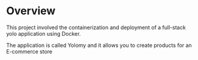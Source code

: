 # Overview
This project involved the containerization and deployment of a full-stack yolo application using Docker.

The application is called Yolomy and it allows you to create products for an E-commerce store
